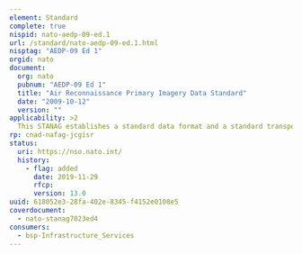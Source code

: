 ```yaml
---
element: Standard
complete: true
nispid: nato-aedp-09-ed.1
url: /standard/nato-aedp-09-ed.1.html
nisptag: "AEDP-09 Ed 1"
orgid: nato
document:
  org: nato
  pubnum: "AEDP-09 Ed 1"
  title: "Air Reconnaissance Primary Imagery Data Standard"
  date: "2009-10-12"
  version: ""
applicability: >2
  This STANAG establishes a standard data format and a standard transport architecture for the transfer of reconnaissance and surveillance imagery and associated auxiliary data between reconnaissance collection systems and exploitation systems. The concept behind STANAG 7023 is to describe the sensor data structure in a space-time domain. This enables STANAG 7023 to describe any sensor data structure without modification to the STANAG. STANAG 7023 is capable of handling any type of sensor. It is simply a shell for capturing multi-source data for the purpose of data correlation at a later time and place. It is also possible from a STANAG 7023 data stream to replicate events in precisely the same order in which they occurred at acquisition.
rp: cnad-nafag-jcgisr
status:
  uri: https://nso.nato.int/
  history: 
    - flag: added
      date: 2019-11-29
      rfcp: 
      version: 13.0
uuid: 618052e3-28fa-402e-8345-f4152e0108e5
coverdocument:
  - nato-stanag7023ed4
consumers:
  - bsp-Infrastructure_Services
---
```

